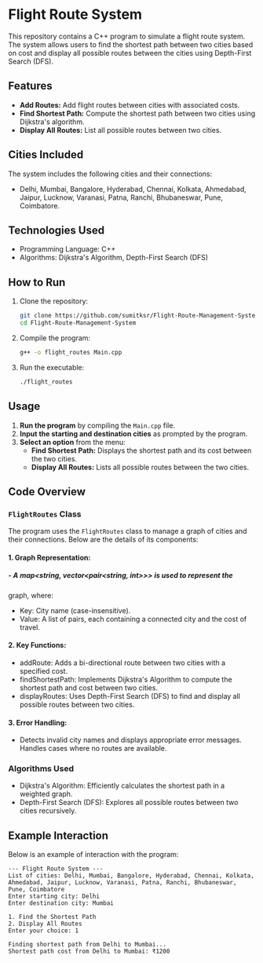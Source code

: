 # Flight Route System

This repository contains a C++ program to simulate a flight route system. The system allows users to find the shortest path between two cities based on cost and display all possible routes between the cities using Depth-First Search (DFS).

## Features

- **Add Routes:** Add flight routes between cities with associated costs.
- **Find Shortest Path:** Compute the shortest path between two cities using Dijkstra's algorithm.
- **Display All Routes:** List all possible routes between two cities.

## Cities Included

The system includes the following cities and their connections:
- Delhi, Mumbai, Bangalore, Hyderabad, Chennai, Kolkata, Ahmedabad, Jaipur, Lucknow, Varanasi, Patna, Ranchi, Bhubaneswar, Pune, Coimbatore.

## Technologies Used

- Programming Language: C++
- Algorithms: Dijkstra's Algorithm, Depth-First Search (DFS)

## How to Run

1. Clone the repository:
   ```bash
   git clone https://github.com/sumitksr/Flight-Route-Management-System.git
   cd Flight-Route-Management-System
2. Compile the program:
    ```bash
   g++ -o flight_routes Main.cpp
3. Run the executable:
    ```bash
   ./flight_routes
  ## Usage

1. **Run the program** by compiling the `Main.cpp` file.
2. **Input the starting and destination cities** as prompted by the program.
3. **Select an option** from the menu:
   - **Find Shortest Path:** Displays the shortest path and its cost between the two cities.
   - **Display All Routes:** Lists all possible routes between the two cities.
     
## Code Overview

### `FlightRoutes` Class

  The program uses the `FlightRoutes` class to manage a graph of cities and 
  their connections. Below are the details of its components:

#### 1. Graph Representation:

  ##### - A map<string, vector<pair<string, int>>> is used to represent the 
  graph, 
  where:
   - Key: City name (case-insensitive).
   - Value: A list of pairs, each containing a connected city and the cost 
     of travel.
#### 2. Key Functions:

  - addRoute: Adds a bi-directional route between two cities with a 
    specified cost.
  - findShortestPath: Implements Dijkstra's Algorithm to compute the 
    shortest path and cost between two cities.
  - displayRoutes: Uses Depth-First Search (DFS) to find and display all 
    possible routes between two cities.
#### 3. Error Handling:
 
  - Detects invalid city names and displays appropriate error messages.
     Handles cases where no routes are available.
 ### Algorithms Used
   - Dijkstra's Algorithm: Efficiently calculates the shortest path in a 
     weighted graph.
  - Depth-First Search (DFS): Explores all possible routes between two 
    cities recursively.


## Example Interaction

Below is an example of interaction with the program:

```plaintext
--- Flight Route System ---
List of cities: Delhi, Mumbai, Bangalore, Hyderabad, Chennai, Kolkata, Ahmedabad, Jaipur, Lucknow, Varanasi, Patna, Ranchi, Bhubaneswar, Pune, Coimbatore
Enter starting city: Delhi
Enter destination city: Mumbai

1. Find the Shortest Path
2. Display All Routes
Enter your choice: 1

Finding shortest path from Delhi to Mumbai...
Shortest path cost from Delhi to Mumbai: ₹1200
 


